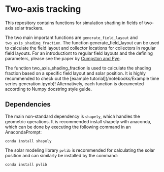 # Two-axis tracking
This repository contains functions for simulation shading in fields of two-axis solar trackers.

The two main important functions are `generate_field_layout` and `two_axis_shading_fraction`. The function generate_field_layout can be used to calculate the field layout and collector locations for collectors in regular field layouts. For an introductiont to regular field layouts and the defining parameters, please see the paper by [Cumpston and Pye](https://doi.org/10.1016/j.solener.2014.06.012).

The function two_axis_shading_fraction is used to calculate the shading fraction based on a specific field layout and solar position. It is highly recommended to check out the [example tutorial](/notebooks/Example time series generation.ipynb)! Alternatively, each function is documented according to Numpy docstring style guide.


## Dependencies
The main non-standard dependency is `shapely`, which handles the geometric operations. It is recommended install shapely with anaconda, which can be done by executing the following command in an AnacondaPrompt:

    conda install shapely

The solar modeling library `pvlib` is recommended for calculating the solar position and can similarly be installed by the command:

    conda install pvlib
